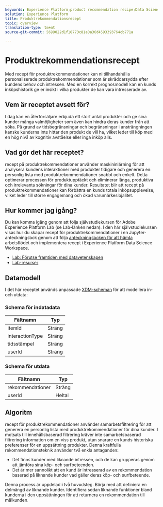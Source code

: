 ```yaml
---
keywords: Experience Platform;product recommendation recipe;Data Science Workspace;popular topics
solution: Experience Platform
title: Produktrekommendationsrecept
topic: overview
translation-type: tm+mt
source-git-commit: 5699022d1f18773c81a0a36d4593393764cb771a

---
```



# Produktrekommendationsrecept

Med recept för produktrekommendationer kan ni tillhandahålla personaliserade produktrekommendationer som är skräddarsydda efter kundens behov och intressen. Med en korrekt prognosmodell kan en kunds inköpshistorik ge er insikt i vilka produkter de kan vara intresserade av.

## Vem är receptet avsett för?

I dag kan en återförsäljare erbjuda ett stort antal produkter och ge sina kunder många valmöjligheter som även kan hindra deras kunder från att söka. På grund av tidsbegränsningar och begränsningar i ansträngningen kanske kunderna inte hittar den produkt de vill ha, vilket leder till köp med en hög nivå av kognitiv avståelse eller inga inköp alls.

## Vad gör det här receptet?

recept på produktrekommendationer använder maskininlärning för att analysera kundens interaktioner med produkter tidigare och generera en personlig lista med produktrekommendationer snabbt och enkelt. Detta optimerar processen för produktupptäckt och eliminerar långa, produktiva och irrelevanta sökningar för dina kunder. Resultatet blir att recept på produktrekommendationer kan förbättra en kunds totala inköpsupplevelse, vilket leder till större engagemang och ökad varumärkeslojalitet.

## Hur kommer jag igång?

Du kan komma igång genom att följa självstudiekursen för Adobe Experience Platform Lab (se Lab-länken nedan). I den här självstudiekursen visas hur du skapar recept för produktrekommendationer i en Jupyter-anteckningsbok genom att följa [anteckningsboken för att hämta](../jupyterlab/create-a-recipe.md) arbetsflödet och implementera recept i Experience Platform Data Science Workspace.

* [Lab: Förutse framtiden med datavetenskapen](https://expleague.azureedge.net/labs/L777/index.html)
* [Lab-resurser](https://github.com/adobe/experience-platform-dsw-reference/tree/master/Summit/2019/resources)

## Datamodell

I det här receptet används anpassade [XDM-scheman](../../xdm/schema/field-dictionary.md) för att modellera in- och utdata:

### Schema för indatadata

| Fältnamn | Typ |
--- | ---
| itemId | Sträng |
| interactionType | Sträng |
| tidsstämpel | Sträng |
| userId | Sträng |

### Schema för utdata

| Fältnamn | Typ |
--- | ---
| rekommendationer | Sträng |
| userId | Heltal |

## Algoritm

recept för produktrekommendationer använder samarbetsfiltrering för att generera en personlig lista med produktrekommendationer för dina kunder. I motsats till innehållsbaserad filtrering kräver inte samarbetsbaserad filtrering information om en viss produkt, utan snarare en kunds historiska preferenser för en uppsättning produkter. Denna kraftfulla rekommendationsteknik använder två enkla antaganden:
* Det finns kunder med liknande intressen, och de kan grupperas genom att jämföra sina köp- och surfbeteenden.
* Det är mer sannolikt att en kund är intresserad av en rekommendation baserad på liknande kunder vad gäller deras köp- och surfbeteende.

Denna process är uppdelad i två huvudsteg. Börja med att definiera en delmängd av liknande kunder. Identifiera sedan liknande funktioner bland kunderna i den uppsättningen för att returnera en rekommendation till målkunden.